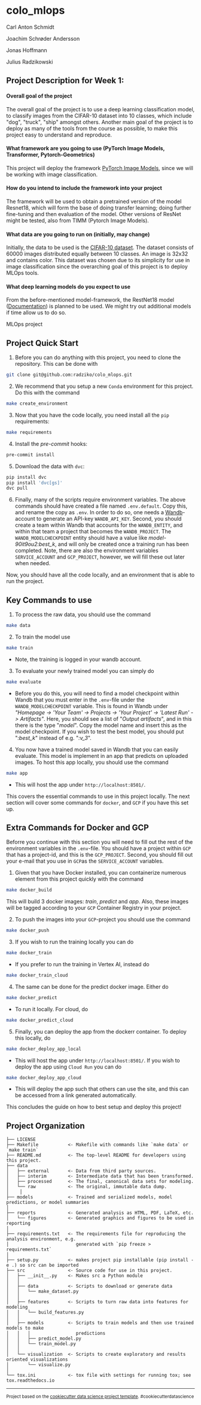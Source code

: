 colo_mlops
==============================
Carl Anton Schmidt

Joachim Schrøder Andersson

Jonas Hoffmann

Julius Radzikowski


## Project Description for Week 1:

#### Overall goal of the project
The overall goal of the project is to use a deep learning classification model, to classify images from the CIFAR-10 dataset into 10 classes, which include "dog", "truck", "ship" amongst others. Another main goal of the project is to deploy as many of the tools from the course as possible, to make this project easy to understand and reproduce.

#### What framework are you going to use (PyTorch Image Models, Transformer, Pytorch-Geometrics)
This project will deploy the framework [PyTorch Image Models](https://github.com/rwightman/pytorch-image-models), since we will be working with image classification.

#### How do you intend to include the framework into your project
The framework will be used to obtain a pretrained version of the model Resnet18, which will form the base of doing transfer learning; doing further fine-tuning and then evaluation of the model. Other versions of ResNet might be tested, also from TIMM (Pytorch Image Models).

#### What data are you going to run on (initially, may change)
Initially, the data to be used is the [CIFAR-10 dataset](https://www.cs.toronto.edu/~kriz/cifar.html). The dataset consists of 60000 images distributed equally between 10 classes. An image is 32x32 and contains color. This dataset was chosen due to its simplicity for use in image classification since the overarching goal of this project is to deploy MLOps tools.

#### What deep learning models do you expect to use
From the before-mentioned model-framework, the RestNet18 model ([Documentation](https://arxiv.org/abs/1512.03385)) is planned to be used. We might try out additional models if time allow us to do so.


MLOps project

## Project Quick Start
1. Before you can do anything with this project, you need to clone the repository. This can be done with
```bash
git clone git@github.com:radziko/colo_mlops.git
```
2. We recommend that you setup a new ```Conda``` environment for this project. Do this with the command
```bash
make create_environment
```
3. Now that you have the code locally, you need install all the ```pip``` requirements:
```bash
make requirements
```
4. Install the _pre-commit_ hooks:
```bash
pre-commit install
```
5. Download the data with ```dvc```:
```bash
pip install dvc
pip install 'dvc[gs]'
dvc pull
```
6. Finally, many of the scripts require environment variables. The above commands should have created a file named ```.env.default```. Copy this, and rename the copy as ```.env```. In order to do so, one needs a [Wandb](https://wandb.ai/home)-account to generate an API-key ```WANDB_API_KEY```. Second, you should create a team within Wandb that accounts for the ```WANDB_ENTITY```, and within that team a project that becomes the ```WANDB_PROJECT```. The ```WANDB_MODELCHECKPOINT``` entity should have a value like _model-90it9ou2:best_k_, and will only be created once a training run has been completed. Note, there are also the environment variables ```SERVICE_ACCOUNT``` and ```GCP_PROJECT```, however, we will fill these out later when needed.

Now, you should have all the code locally, and an environment that is able to run the project.

## Key Commands to use
1. To process the raw data, you should use the command
```bash
make data
```
2. To train the model use
```bash
make train
```
- Note, the training is logged in your wandb account.

3. To evaluate your newly trained model you can simply do
```bash
make evaluate
```
- Before you do this, you will need to find a model checkpoint within Wandb that you must enter in the ```.env```-file under the ```WANDB_MODELCHECKPOINT``` variable. This is found in Wandb under _"Homepage -> 'Your Team' -> Projects -> 'Your Project' -> 'Latest Run' -> Artifacts"_. Here, you should see a list of "_Output artifacts_", and in this there is the type "_model_". Copy the model name and insert this as the model checkpoint. If you wish to test the best model, you should put "_:best_k_" instead of e.g. "_:v_3_".

4. You now have a trained model saved in Wandb that you can easily evaluate. This model is implement in an app that predicts on uploaded images. To host this app locally, you should use the command
```bash
make app
```
- This will host the app under ```http://localhost:8501/```.

This covers the essential commands to use in this project locally. The next section will cover some commands for ```docker```, and ```GCP``` if you have this set up.

## Extra Commands for Docker and GCP
Beforre you continue with this section you will need to fill out the rest of the environment variables in the ```.env```-file. You should have a project within ```GCP``` that has a project-id, and this is the ```GCP_PROJECT```. Second, you should fill out your e-mail that you use in ```GCP```as the ```SERVICE_ACCOUNT``` variables.

1. Given that you have Docker installed, you can containerize numerous element from this project quickly with the command
```bash
make docker_build
```
This will build 3 docker images: _train_, _predict_ and _app_. Also, these images will be tagged according to your ```GCP``` Container Registry in your project.

2. To push the images into your ```GCP```-project you should use the command
```bash
make docker_push
```
3. If you wish to run the training locally you can do
```bash
make docker_train
```
- If you prefer to run the training in Vertex AI, instead do
```bash
make docker_train_cloud
```

4. The same can be done for the predict docker image. Either do
```bash
make docker_predict
```
- To run it locally. For cloud, do
```bash
make docker_predict_cloud
```

5. Finally, you can deploy the app from the dockerr container. To deploy this locally, do
```bash
make docker_deploy_app_local
```
- This will host the app under ```http://localhost:8501/```. If you wish to deploy the app using ```Cloud Run``` you can do
```bash
make docker_deploy_app_cloud
```
- This will deploy the app such that others can use the site, and this can be accessed from a link generated automatically.

This concludes the guide on how to best setup and deploy this project!

Project Organization
------------

    ├── LICENSE
    ├── Makefile           <- Makefile with commands like `make data` or `make train`
    ├── README.md          <- The top-level README for developers using this project.
    ├── data
    │   ├── external       <- Data from third party sources.
    │   ├── interim        <- Intermediate data that has been transformed.
    │   ├── processed      <- The final, canonical data sets for modeling.
    │   └── raw            <- The original, immutable data dump.
    │    │
    ├── models             <- Trained and serialized models, model predictions, or model summaries
    │
    ├── reports            <- Generated analysis as HTML, PDF, LaTeX, etc.
    │   └── figures        <- Generated graphics and figures to be used in reporting
    │
    ├── requirements.txt   <- The requirements file for reproducing the analysis environment, e.g.
    │                         generated with `pip freeze > requirements.txt`
    │
    ├── setup.py           <- makes project pip installable (pip install -e .) so src can be imported
    ├── src                <- Source code for use in this project.
    │   ├── __init__.py    <- Makes src a Python module
    │   │
    │   ├── data           <- Scripts to download or generate data
    │   │   └── make_dataset.py
    │   │
    │   ├── features       <- Scripts to turn raw data into features for modeling
    │   │   └── build_features.py
    │   │
    │   ├── models         <- Scripts to train models and then use trained models to make
    │   │   │                 predictions
    │   │   ├── predict_model.py
    │   │   └── train_model.py
    │   │
    │   └── visualization  <- Scripts to create exploratory and results oriented visualizations
    │       └── visualize.py
    │
    └── tox.ini            <- tox file with settings for running tox; see tox.readthedocs.io


--------

<p><small>Project based on the <a target="_blank" href="https://drivendata.github.io/cookiecutter-data-science/">cookiecutter data science project template</a>. #cookiecutterdatascience</small></p>
